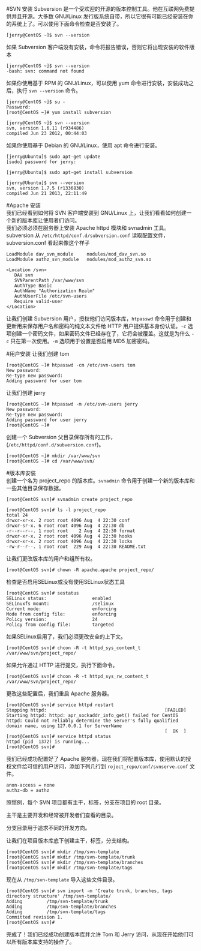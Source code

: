 #SVN 安装
Subversion 是一个受欢迎的开源的版本控制工具。他在互联网免费提供并且开源。大多数 GNU/Linux 发行版系统自带，所以它很有可能已经安装在你的系统上了。可以使用下面命令检查是否安装了。  

```
[jerry@CentOS ~]$ svn --version
```   
如果 Subversion 客户端没有安装，命令将报告错误，否则它将出现安装的软件版本  

```
[jerry@CentOS ~]$ svn --version  
-bash: svn: command not found
```
如果你使用基于 RPM 的 GNU/Linux，可以使用 yum 命令进行安装，安装成功之后，执行 `svn --version` 命令。
  
 ```
[jerry@CentOS ~]$ su -
Password: 
[root@CentOS ~]# yum install subversion

[jerry@CentOS ~]$ svn --version
svn, version 1.6.11 (r934486)
compiled Jun 23 2012, 00:44:03
 ```  
 
 如果你使用基于 Debian 的 GNU/Linux，使用 apt 命令进行安装。  
 
```
[jerry@Ubuntu]$ sudo apt-get update
[sudo] password for jerry:

[jerry@Ubuntu]$ sudo apt-get install subversion

[jerry@Ubuntu]$ svn --version
svn, version 1.7.5 (r1336830)
compiled Jun 21 2013, 22:11:49
```  

#Apache 安装  
我们已经看到如何将 SVN 客户端安装到 GNU/Linux 上，让我们看看如何创建一个新的版本库让使用者们访问。  
我们必须必须在服务器上安装 Apache httpd 模块和 svnadmin 工具。subversion 从 `/etc/httpd/conf.d/subversion.conf` 读取配置文件， subversion.conf 看起来像这个样子 
 
```
LoadModule dav_svn_module     modules/mod_dav_svn.so
LoadModule authz_svn_module   modules/mod_authz_svn.so

<Location /svn>
   DAV svn
   SVNParentPath /var/www/svn
   AuthType Basic
   AuthName "Authorization Realm"
   AuthUserFile /etc/svn-users
   Require valid-user
</Location>
```    

让我们创建 Subversion 用户，授权他们访问版本库，`htpasswd` 命令用于创建和更新用来保存用户名和密码的纯文本文件给 HTTP 用户提供基本身份认证。`-c` 选项创建一个密码文件，如果密码文件已经存在了，它将会被覆盖。这就是为什么 `-c` 只在第一次使用。`-m` 选项用于设置是否启用 MD5 加密密码。  

#用户安装
让我们创建 tom   

```
[root@CentOS ~]# htpasswd -cm /etc/svn-users tom
New password: 
Re-type new password: 
Adding password for user tom
```
让我们创建 jerry   

```
[root@CentOS ~]# htpasswd -m /etc/svn-users jerry
New password: 
Re-type new password: 
Adding password for user jerry
[root@CentOS ~]# 
```
创建一个 Subversion 父目录保存所有的工作，(`/etc/httpd/conf.d/subversion.conf`)。

```
[root@CentOS ~]# mkdir /var/www/svn
[root@CentOS ~]# cd /var/www/svn/
```

#版本库安装  
创建一个名为 project_repo 的版本库。`svnadmin` 命令用于创建一个新的版本库和一些其他目录保存数据。  

```
[root@CentOS svn]# svnadmin create project_repo

[root@CentOS svn]# ls -l project_repo
total 24
drwxr-xr-x. 2 root root 4096 Aug  4 22:30 conf
drwxr-sr-x. 6 root root 4096 Aug  4 22:30 db
-r--r--r--. 1 root root    2 Aug  4 22:30 format
drwxr-xr-x. 2 root root 4096 Aug  4 22:30 hooks
drwxr-xr-x. 2 root root 4096 Aug  4 22:30 locks
-rw-r--r--. 1 root root  229 Aug  4 22:30 README.txt
```
让我们更改版本库的用户和组所有权。  

```
[root@CentOS svn]# chown -R apache.apache project_repo/
```  
检查是否启用SELinux或没有使用SELinux状态工具  

```
[root@CentOS svn]# sestatus
SELinux status:                 enabled
SELinuxfs mount:                /selinux
Current mode:                   enforcing
Mode from config file:          enforcing
Policy version:                 24
Policy from config file:        targeted
```

如果SELinux启用了，我们必须更改安全的上下文。

```
[root@CentOS svn]# chcon -R -t httpd_sys_content_t /var/www/svn/project_repo/
```  
如果允许通过 HTTP 进行提交，执行下面命令。  

```
[root@CentOS svn]# chcon -R -t httpd_sys_rw_content_t /var/www/svn/project_repo/
```
更改这些配置后，我们重启 Apache 服务器。

```
[root@CentOS svn]# service httpd restart
Stopping httpd:                                            [FAILED]
Starting httpd: httpd: apr_sockaddr_info_get() failed for CentOS
httpd: Could not reliably determine the server's fully qualified domain name, using 127.0.0.1 for ServerName
                                                           [  OK  ]
[root@CentOS svn]# service httpd status
httpd (pid  1372) is running...
[root@CentOS svn]#
```
我们已经成功配置好了 Apache 服务器，现在我们将配置版本库，使用默认的授权文件给可信的用户访问，添加下列几行到 `roject_repo/conf/svnserve.conf` 文件。

```
anon-access = none
authz-db = authz
```
照惯例，每个 SVN 项目都有主干，标签，分支在项目的 root 目录。  

主干是主要开发和经常被开发者们查看的目录。  

分支目录用于追求不同的开发方向。  

让我们在项目版本库底下创建主干，标签，分支结构。

```
[root@CentOS svn]# mkdir /tmp/svn-template
[root@CentOS svn]# mkdir /tmp/svn-template/trunk
[root@CentOS svn]# mkdir /tmp/svn-template/branches
[root@CentOS svn]# mkdir /tmp/svn-template/tags
```
现在从 `/tmp/svn-template` 导入这些文件目录。

```
[root@CentOS svn]# svn import -m 'Create trunk, branches, tags directory structure' /tmp/svn-template/ 
Adding         /tmp/svn-template/trunk
Adding         /tmp/svn-template/branches
Adding         /tmp/svn-template/tags
Committed revision 1.
[root@CentOS svn]#
```
完成了！我们已经成功创建版本库并允许 Tom 和 Jerry 访问，从现在开始他们可以所有版本库支持的操作了。





 




